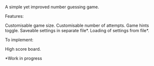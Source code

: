 A simple yet improved number guessing game.

Features:

Customisable game size.
Customisable number of attempts.
Game hints toggle.
Saveable settings in separate file*.
Loading of settings from file*.

To implement:

High score board.


*Work in progress
